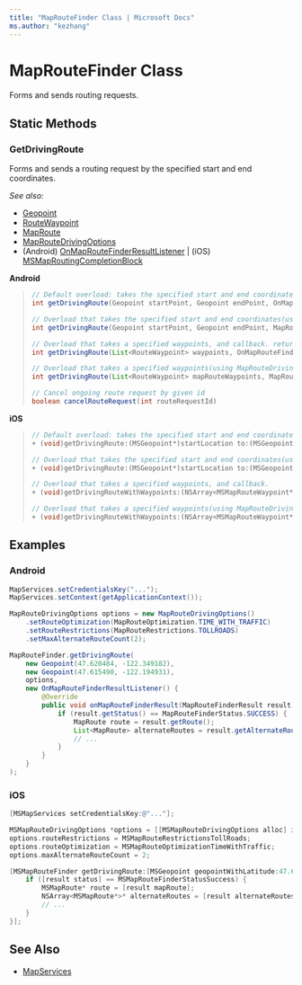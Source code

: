 ```yaml
---
title: "MapRouteFinder Class | Microsoft Docs"
ms.author: "kezhang"
---
```


# MapRouteFinder Class

Forms and sends routing requests.

## Static Methods

### GetDrivingRoute

Forms and sends a routing request by the specified start and end coordinates.

_See also:_

* [Geopoint](../map-control-api/geopoint-class.md)
* [RouteWaypoint](routewaypoint-class.md)
* [MapRoute](maproute-class.md)
* [MapRouteDrivingOptions](maproutedrivingoptions-class.md)
* (Android) [OnMapRouteFinderResultListener](Android/onmaproutefinderresultlistener-interface.md) | (iOS) [MSMapRoutingCompletionBlock](iOS/maproutingcompletionblock-interface.md)

**Android**

>```java
>// Default overload: takes the specified start and end coordinates, and callback. returns the id of request which can be used to cancel ongoing request
>int getDrivingRoute(Geopoint startPoint, Geopoint endPoint, OnMapRouteFinderResultListener callback)
>
>// Overload that takes the specified start and end coordinates(using MapRouteDrivingOptions), and callback. returns the id of request which can be used to cancel ongoing request
>int getDrivingRoute(Geopoint startPoint, Geopoint endPoint, MapRouteDrivingOptions options, OnMapRouteFinderResultListener callback) 
>
>// Overload that takes a specified waypoints, and callback. returns the id of request which can be used to cancel ongoing request
>int getDrivingRoute(List<RouteWaypoint> waypoints, OnMapRouteFinderResultListener callback)
>
>// Overload that takes a specified waypoints(using MapRouteDrivingOptions), and callback. returns the id of request which can be used to cancel ongoing request
>int getDrivingRoute(List<RouteWaypoint> mapRouteWaypoints, MapRouteDrivingOptions options, OnMapRouteFinderResultListener callback)
>
>// Cancel ongoing route request by given id
>boolean cancelRouteRequest(int routeRequestId)
>```

**iOS**

>```objectivec
>// Default overload: takes the specified start and end coordinates, and callback.
>+ (void)getDrivingRoute:(MSGeopoint*)startLocation to:(MSGeopoint*)endLocation callBack:(MSMapRoutingCompletionBlock)callback
>
>// Overload that takes the specified start and end coordinates(using MapRouteDrivingOptions), and callback.
>+ (void)getDrivingRoute:(MSGeopoint*)startLocation to:(MSGeopoint*)endLocation routeDrivingOptions:(MSMapRouteDrivingOptions*)routeDrivingOptions callBack:(MSMapRoutingCompletionBlock)callback;
>
>// Overload that takes a specified waypoints, and callback.
>+ (void)getDrivingRouteWithWaypoints:(NSArray<MSMapRouteWaypoint*>*)waypoints callBack:(MSMapRoutingCompletionBlock)callback;
>
>// Overload that takes a specified waypoints(using MapRouteDrivingOptions), and callback.
>+ (void)getDrivingRouteWithWaypoints:(NSArray<MSMapRouteWaypoint*>*)waypoints routeDrivingOptions:(MSMapRouteDrivingOptions*)routeDrivingOptions callBack:(MSMapRoutingCompletionBlock)callback;
>```

## Examples

### Android

```java
MapServices.setCredentialsKey("...");
MapServices.setContext(getApplicationContext());

MapRouteDrivingOptions options = new MapRouteDrivingOptions()
    .setRouteOptimization(MapRouteOptimization.TIME_WITH_TRAFFIC)
    .setRouteRestrictions(MapRouteRestrictions.TOLLROADS)
    .setMaxAlternateRouteCount(2);

MapRouteFinder.getDrivingRoute(
    new Geopoint(47.620484, -122.349182), 
    new Geopoint(47.615490, -122.194931),
    options,
	new OnMapRouteFinderResultListener() {
        @Override
        public void onMapRouteFinderResult(MapRouteFinderResult result) {
            if (result.getStatus() == MapRouteFinderStatus.SUCCESS) {
                MapRoute route = result.getRoute();
                List<MapRoute> alternateRoutes = result.getAlternateRoutes();
                // ...
            }
        }
    }
);
```

### iOS

```objectivec
[MSMapServices setCredentialsKey:@"..."];

MSMapRouteDrivingOptions *options = [[MSMapRouteDrivingOptions alloc] init];
options.routeRestrictions = MSMapRouteRestrictionsTollRoads;
options.routeOptimization = MSMapRouteOptimizationTimeWithTraffic;
options.maxAlternateRouteCount = 2;

[MSMapRouteFinder getDrivingRoute:[MSGeopoint geopointWithLatitude:47.620484 longitude:-122.349182] [MSGeopoint geopointWithLatitude:47.615490 longitude:-122.194931] routeDrivingOptions:options callBack:^void(MSMapRoutingCompletionBlock *result) {
    if ([result status] == MSMapRouteFinderStatusSuccess) {
        MSMapRoute* route = [result mapRoute];
        NSArray<MSMapRoute*>* alternateRoutes = [result alternateRoutes];
        // ...
    }
}];
```

## See Also

* [MapServices](mapservices-class.md)